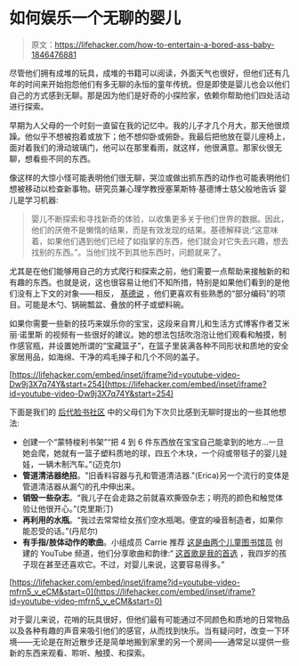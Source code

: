 # 如何娱乐一个无聊的婴儿

> 原文：<https://lifehacker.com/how-to-entertain-a-bored-ass-baby-1846476881>

尽管他们拥有成堆的玩具，成堆的书籍可以阅读，外面天气也很好，但他们还有几年的时间来开始抱怨他们有多无聊的永恒的童年传统。但是即使是婴儿也会以他们自己的方式感到无聊。那是因为他们是好奇的小探险家，依赖你帮助他们四处活动进行探索。



早期为人父母的一个时刻一直留在我的记忆中。我的儿子才几个月大，那天他很烦躁。他似乎不想被抱着或放下；他不想仰卧或俯卧。我最后把他放在婴儿座椅上，面对着我们的滑动玻璃门，他可以在那里看雨，就这样，他很满意。那家伙很无聊，想看些不同的东西。

像这样的大惊小怪可能表明他们很无聊，哭泣或做出抓东西的动作也可能表明他们想被移动以检查新事物。研究员兼心理学教授塞莱斯特·基德博士慈父般地告诉 婴儿是学习机器:

> 婴儿不断探索和寻找新奇的体验，以收集更多关于他们世界的数据。因此，他们的厌倦不是懒惰的结果，而是有效发现的结果。基德解释说:“这意味着，如果他们遇到他们已经了如指掌的东西，他们就会对它失去兴趣，想去找别的东西。”。当他们找不到其他东西时，问题就来了。

尤其是在他们能够用自己的方式爬行和探索之前，他们需要一点帮助来接触新的和有趣的东西。也就是说，这也很容易让他们不知所措，特别是如果他们看到的是他们没有上下文的对象——相反， [基德说](https://www.fatherly.com/parenting/how-to-know-if-baby-bored/) ，他们更喜欢有些熟悉的“部分编码”的项目。可能是木勺、锅碗瓢盆、叠放的杯子或塑料碗。

如果你需要一些新的技巧来娱乐你的宝宝，这段来自育儿和生活方式博客作者艾米丽·诺里斯 的视频有一些很好的建议。她的想法包括吹泡泡让他们观看和触摸，制作感官瓶，并设置她所谓的“宝藏篮子”，在篮子里装满各种不同形状和质地的安全家居用品，如海绵、干净的鸡毛掸子和几个不同的盖子。

 [https://lifehacker.com/embed/inset/iframe?id=youtube-video-Dw9j3X7q74Y&start=254](https://lifehacker.com/embed/inset/iframe?id=youtube-video-Dw9j3X7q74Y&start=254) 

下面是我们的 [后代脸书社区](https://www.facebook.com/groups/2018785615043946) 中的父母们为下次贝比感到无聊时提出的一些其他想法:

*   创建一个“蒙特梭利书架”“把 4 到 6 件东西放在宝宝自己能拿到的地方...一旦她会爬，她就有一篮子塑料质地的球，四五个木块，一个闷或带毯子的婴儿娃娃，一辆木制汽车。”(迈克尔)
*   **管道清洁器绝招**。"旧香料容器与孔和管道清洁器."(Erica)另一个流行的变体是管道清洁器从漏勺的孔中伸出来。
*   **销毁一些杂志**。“我儿子在会走路之前就喜欢撕毁杂志；明亮的颜色和触觉体验让他很开心。”(克里斯汀)
*   **再利用的水瓶**。“我过去常常给女孩们空水瓶喝。便宜的噪音制造者，如果你能忍受的话。”(丹尼尔)
*   **有手指/肢体动作的歌曲**。小组成员 Carrie 推荐 [这是由两个儿童图书馆员](https://www.youtube.com/user/Jbrary/featured) 创建的 YouTube 频道，他们分享歌曲和韵律:“ [这首歌是我的首选](https://www.youtube.com/watch?v=mfrn5_v_eCM) ，我四岁的孩子现在甚至还喜欢它。不过，对婴儿来说，这要容易得多。”

 [https://lifehacker.com/embed/inset/iframe?id=youtube-video-mfrn5_v_eCM&start=0](https://lifehacker.com/embed/inset/iframe?id=youtube-video-mfrn5_v_eCM&start=0) 

对于婴儿来说，花哨的玩具很好，但他们最有可能通过不同颜色和质地的日常物品以及各种有趣的声音来吸引他们的感官，从而找到快乐。当有疑问时，改变一下环境——无论是在附近散步还是简单地搬到家里的另一个房间——通常足以提供一些新的东西来观看、聆听、触摸、和探索。